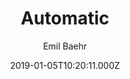 ---
title: Automatic
github: https://github.com/emilbaehr/automatic-app-landing-page
demo: https://emilbaehr.github.io/automatic-app-landing-page/
author: Emil Baehr
ssg:
  - Jekyll
cms:
  - Markdown
date: 2019-01-05T10:20:11.000Z
description: >-
  A Jekyll theme for automatically generating and deploying landing page sites
  for mobile apps.
draft: true
publish_date: '2019-01-05T10:20:11Z'
update_date: '2021-06-14T13:00:05Z'
github_star: 2799
github_fork: 1300
---